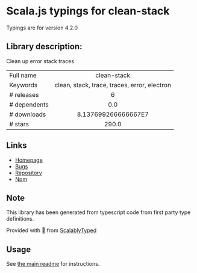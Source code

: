 
# Scala.js typings for clean-stack

Typings are for version 4.2.0

## Library description:
Clean up error stack traces

|                    |                 |
| ------------------ | :-------------: |
| Full name          | clean-stack |
| Keywords           | clean, stack, trace, traces, error, electron |
| # releases         | 6 |
| # dependents       | 0.0 |
| # downloads        | 8.137699266666667E7 |
| # stars            | 290.0 |

## Links
- [Homepage](https://github.com/sindresorhus/clean-stack#readme)
- [Bugs](https://github.com/sindresorhus/clean-stack/issues)
- [Repository](https://github.com/sindresorhus/clean-stack)
- [Npm](https://www.npmjs.com/package/clean-stack)
    


## Note
This library has been generated from typescript code from first party type definitions.

Provided with :purple_heart: from [ScalablyTyped](https://github.com/oyvindberg/ScalablyTyped)

## Usage
See [the main readme](../../readme.md) for instructions.


